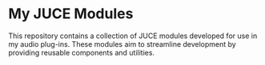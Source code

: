 # My JUCE Modules

This repository contains a collection of JUCE modules developed for use in my audio plug-ins. These modules aim to streamline development by providing reusable components and utilities.